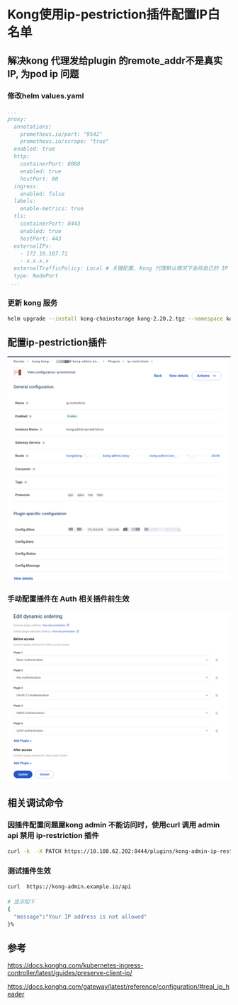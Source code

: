 #  Kong使用ip-pestriction插件配置IP白名单

## 解决kong 代理发给plugin 的remote_addr不是真实IP, 为pod ip 问题

### 修改helm values.yaml

```yaml
...
proxy:
  annotations:
    prometheus.io/port: "9542"
    prometheus.io/scrape: "true"
  enabled: true
  http:
    containerPort: 8080
    enabled: true
    hostPort: 80
  ingress:
    enabled: false
  labels:
    enable-metrics: true
  tls:
    containerPort: 8443
    enabled: true
    hostPort: 443
  externalIPs:
    - 172.16.187.71
    - x.x.x.x
  externalTrafficPolicy: Local # 关键配置, Kong 代理默认情况下会将自己的 IP 地址作为 remote_addr 值发送给后端服务，配置此项会保留ClientIP, 不需要其它任何配置
  type: NodePort
 ...
```

### 更新 kong 服务

```sh
helm upgrade --install kong-chainstorage kong-2.20.2.tgz --namespace kong -f values.yam
```

## 配置ip-pestriction插件

![image-20230720111659058](./images/image-20230720111448235.png)

### 手动配置插件在 Auth 相关插件前生效

![image-20230720112545732](./images/image-20230720112049344.png)

## 相关调试命令

###  因插件配置问题屋kong admin 不能访问时，使用curl 调用 admin api 禁用 ip-restriction 插件

```sh
curl -k  -X PATCH https://10.108.62.202:8444/plugins/kong-admin-ip-restriction -d 'enabled=false
```

### 测试插件生效

```sh
curl  https://kong-admin.example.io/api

# 显示如下
{
  "message":"Your IP address is not allowed"
}%
```



## 参考

https://docs.konghq.com/kubernetes-ingress-controller/latest/guides/preserve-client-ip/

https://docs.konghq.com/gateway/latest/reference/configuration/#real_ip_header